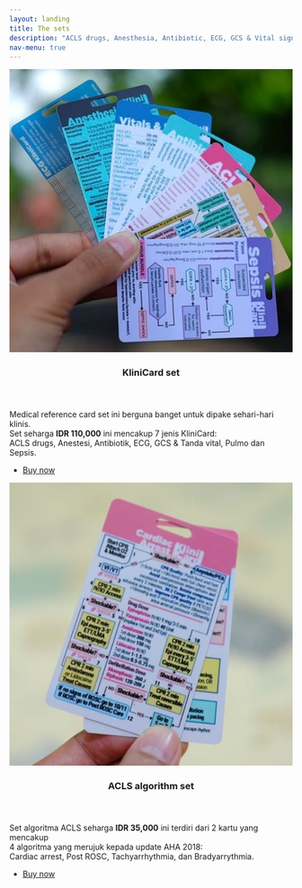 ```yaml
---
layout: landing
title: The sets
description: "ACLS drugs, Anesthesia, Antibiotic, ECG, GCS & Vital signs reference, Pulmo and Sepsis cards.<br><br>ACLS algorithm cards"
nav-menu: true
---
```


<section id="two" class="spotlights">
	<section>
		<a href="#menu" class="image">
			<img src="/assets/images/pic01.jpg" alt="" data-position="center center" />
		</a>
		<div class="content">
			<div class="inner">
				<header class="major">
					<h3>KliniCard set</h3>
				</header>
				<p>
        Medical reference card set ini berguna banget untuk dipake sehari-hari klinis.<br>
        Set seharga <b>IDR 110,000</b> ini mencakup 7 jenis KliniCard:<br>
        ACLS drugs, Anestesi, Antibiotik, ECG, GCS & Tanda vital, Pulmo dan Sepsis.
        </p>
				<ul class="actions">
					<li><a href="#menu" class="button">Buy now</a></li>
				</ul>
			</div>
		</div>
	</section>
	<section>
		<a href="generic.html" class="image">
			<img src="/assets/images/pic02.jpg" alt="" data-position="top center" />
		</a>
		<div class="content">
			<div class="inner">
				<header class="major">
        <h3>ACLS algorithm set</h3>
				</header>
				<p>
        Set algoritma ACLS seharga <b>IDR 35,000</b> ini terdiri dari 2 kartu yang mencakup<br>
        4 algoritma yang merujuk kepada update AHA 2018:<br>
        Cardiac arrest, Post ROSC, Tachyarrhythmia, dan Bradyarrythmia.
        </p>
				<ul class="actions">
					<li><a href="#menu" class="button">Buy now</a></li>
				</ul>
			</div>
		</div>
	</section>
